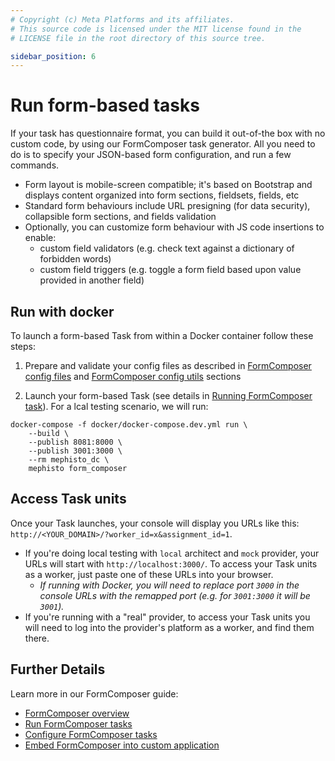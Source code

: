 ```yaml
---
# Copyright (c) Meta Platforms and its affiliates.
# This source code is licensed under the MIT license found in the
# LICENSE file in the root directory of this source tree.

sidebar_position: 6
---
```


# Run form-based tasks

If your task has questionnaire format, you can build it out-of-the box with no custom code, by using our FormComposer task generator. All you need to do is to specify your JSON-based form configuration, and run a few commands.

- Form layout is mobile-screen compatible; it's based on Bootstrap and displays content organized into form sections, fieldsets, fields, etc
- Standard form behaviours include URL presigning (for data security), collapsible form sections, and fields validation
- Optionally, you can customize form behaviour with JS code insertions to enable:
    - custom field validators (e.g. check text against a dictionary of forbidden words)
    - custom field triggers (e.g. toggle a form field based upon value provided in another field)


## Run with docker

To launch a form-based Task from within a Docker container follow these steps:

1. Prepare and validate your config files as described in [FormComposer config files](/docs/guides/how_to_use/form_composer/configuration/setup/) and
[FormComposer config utils](/docs/guides/how_to_use/form_composer/running/#using-form_composer_config-utility) sections

2. Launch your form-based Task (see details in [Running FormComposer task](/docs/guides/how_to_use/form_composer/running/)). For a lcal testing scenario, we will run:

```shell
docker-compose -f docker/docker-compose.dev.yml run \
    --build \
    --publish 8081:8000 \
    --publish 3001:3000 \
    --rm mephisto_dc \
    mephisto form_composer
```

## Access Task units

Once your Task launches, your console will display you URLs like this: `http://<YOUR_DOMAIN>/?worker_id=x&assignment_id=1`.

- If you're doing local testing with `local` architect and `mock` provider, your URLs will start with `http://localhost:3000/`. To access your Task units as a worker, just paste one of these URLs into your browser.
    - _If running with Docker, you will need to replace port `3000` in the console URLs with the remapped port (e.g. for `3001:3000` it will be `3001`)._
- If you're running with a "real" provider, to access your Task units you will need to log into the provider's platform as a worker, and find them there.

## Further Details

Learn more in our FormComposer guide:
- [FormComposer overview](/docs/guides/how_to_use/form_composer/overview/)
- [Run FormComposer tasks](/docs/guides/how_to_use/form_composer/running/)
- [Configure FormComposer tasks](/docs/guides/how_to_use/form_composer/configuration/setup/)
- [Embed FormComposer into custom application](/docs/guides/how_to_use/form_composer/embedding/)
